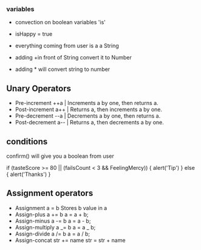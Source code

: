 ### variables

- convection on boolean variables 'is'
- isHappy = true

- everything coming from user is a a String
- adding +in front of String convert it to Number
- adding \* will convert string to number

## Unary Operators

- Pre-increment ++a | Increments a by one, then returns a.
- Post-increment a++ | Returns a, then increments a by one.
- Pre-decrement --a | Decrements a by one, then returns a.
- Post-decrement a-- | Returns a, then decrements a by one.

## conditions

confirm() will give you a boolean from user

<!-- code -->

if (tasteScore >= 80 || (failsCount < 3 && FeelingMercy)) {
alert('Tip')
} else {
alert('Thanks')
}

## Assignment operators

- Assignment a = b Stores b value in a
- Assign-plus a += b a = a + b;
- Assign-minus a -= b a = a - b;
- Assign-multiply a _= b a = a _ b;
- Assign-divide a /= b a = a / b;
- Assign-concat str += name str = str + name
